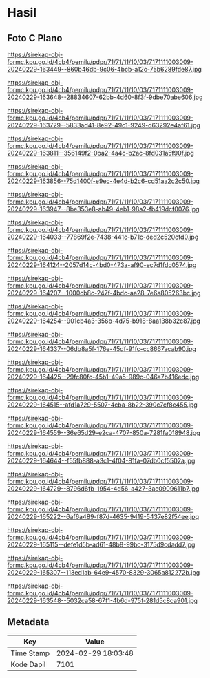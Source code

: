 # Hasil

## Foto C Plano

https://sirekap-obj-formc.kpu.go.id/4cb4/pemilu/pdpr/71/71/11/10/03/7171111003009-20240229-163449--860b46db-9c06-4bcb-a12c-75b6289fde87.jpg

https://sirekap-obj-formc.kpu.go.id/4cb4/pemilu/pdpr/71/71/11/10/03/7171111003009-20240229-163648--28834607-62bb-4d60-8f3f-9dbe70abe606.jpg

https://sirekap-obj-formc.kpu.go.id/4cb4/pemilu/pdpr/71/71/11/10/03/7171111003009-20240229-163729--5833ad41-8e92-49c1-9249-d63292e4af61.jpg

https://sirekap-obj-formc.kpu.go.id/4cb4/pemilu/pdpr/71/71/11/10/03/7171111003009-20240229-163811--356149f2-0ba2-4a4c-b2ac-8fd031a5f90f.jpg

https://sirekap-obj-formc.kpu.go.id/4cb4/pemilu/pdpr/71/71/11/10/03/7171111003009-20240229-163856--75d1400f-e9ec-4e4d-b2c6-cd51aa2c2c50.jpg

https://sirekap-obj-formc.kpu.go.id/4cb4/pemilu/pdpr/71/71/11/10/03/7171111003009-20240229-163947--8be353e8-ab49-4eb1-98a2-fb419dcf0076.jpg

https://sirekap-obj-formc.kpu.go.id/4cb4/pemilu/pdpr/71/71/11/10/03/7171111003009-20240229-164033--77869f2e-7438-441c-b71c-ded2c520cfd0.jpg

https://sirekap-obj-formc.kpu.go.id/4cb4/pemilu/pdpr/71/71/11/10/03/7171111003009-20240229-164124--2057d14c-4bd0-473a-af90-ec7d1fdc0574.jpg

https://sirekap-obj-formc.kpu.go.id/4cb4/pemilu/pdpr/71/71/11/10/03/7171111003009-20240229-164207--1000cb8c-247f-4bdc-aa28-7e6a805263bc.jpg

https://sirekap-obj-formc.kpu.go.id/4cb4/pemilu/pdpr/71/71/11/10/03/7171111003009-20240229-164254--901cb4a3-356b-4d75-b918-8aa138b32c87.jpg

https://sirekap-obj-formc.kpu.go.id/4cb4/pemilu/pdpr/71/71/11/10/03/7171111003009-20240229-164337--06db8a5f-176e-45df-91fc-cc8667acab90.jpg

https://sirekap-obj-formc.kpu.go.id/4cb4/pemilu/pdpr/71/71/11/10/03/7171111003009-20240229-164425--29fc80fc-45b1-49a5-989c-046a7b416edc.jpg

https://sirekap-obj-formc.kpu.go.id/4cb4/pemilu/pdpr/71/71/11/10/03/7171111003009-20240229-164515--afd1a729-5507-4cba-8b22-390c7cf8c455.jpg

https://sirekap-obj-formc.kpu.go.id/4cb4/pemilu/pdpr/71/71/11/10/03/7171111003009-20240229-164559--36e65d29-e2ca-4707-850a-7281fa018948.jpg

https://sirekap-obj-formc.kpu.go.id/4cb4/pemilu/pdpr/71/71/11/10/03/7171111003009-20240229-164644--f55fb888-a3c1-4f04-81fa-07db0cf5502a.jpg

https://sirekap-obj-formc.kpu.go.id/4cb4/pemilu/pdpr/71/71/11/10/03/7171111003009-20240229-164729--8796d6fb-1954-4d56-a427-3ac0909611b7.jpg

https://sirekap-obj-formc.kpu.go.id/4cb4/pemilu/pdpr/71/71/11/10/03/7171111003009-20240229-165222--6af6a489-f87d-4635-9419-5437e82f54ee.jpg

https://sirekap-obj-formc.kpu.go.id/4cb4/pemilu/pdpr/71/71/11/10/03/7171111003009-20240229-165115--defe1d5b-ad61-48b8-99bc-3175d9cdadd7.jpg

https://sirekap-obj-formc.kpu.go.id/4cb4/pemilu/pdpr/71/71/11/10/03/7171111003009-20240229-165307--113ed1ab-64e9-4570-8329-3065a812272b.jpg

https://sirekap-obj-formc.kpu.go.id/4cb4/pemilu/pdpr/71/71/11/10/03/7171111003009-20240229-163548--5032ca58-67f1-4b6d-975f-281d5c8ca901.jpg


## Metadata

| Key        | Value               |
| ---------- | ------------------- |
| Time Stamp | 2024-02-29 18:03:48 |
| Kode Dapil | 7101                |



